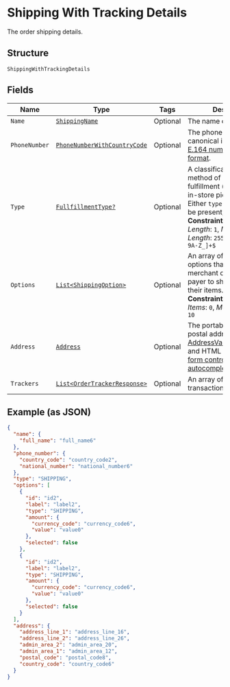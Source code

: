 
# Shipping With Tracking Details

The order shipping details.

## Structure

`ShippingWithTrackingDetails`

## Fields

| Name | Type | Tags | Description |
|  --- | --- | --- | --- |
| `Name` | [`ShippingName`](../../doc/models/shipping-name.md) | Optional | The name of the party. |
| `PhoneNumber` | [`PhoneNumberWithCountryCode`](../../doc/models/phone-number-with-country-code.md) | Optional | The phone number in its canonical international [E.164 numbering plan format](https://www.itu.int/rec/T-REC-E.164/en). |
| `Type` | [`FullfillmentType?`](../../doc/models/fullfillment-type.md) | Optional | A classification for the method of purchase fulfillment (e.g shipping, in-store pickup, etc). Either `type` or `options` may be present, but not both.<br>**Constraints**: *Minimum Length*: `1`, *Maximum Length*: `255`, *Pattern*: `^[0-9A-Z_]+$` |
| `Options` | [`List<ShippingOption>`](../../doc/models/shipping-option.md) | Optional | An array of shipping options that the payee or merchant offers to the payer to ship or pick up their items.<br>**Constraints**: *Minimum Items*: `0`, *Maximum Items*: `10` |
| `Address` | [`Address`](../../doc/models/address.md) | Optional | The portable international postal address. Maps to [AddressValidationMetadata](https://github.com/googlei18n/libaddressinput/wiki/AddressValidationMetadata) and HTML 5.1 [Autofilling form controls: the autocomplete attribute](https://www.w3.org/TR/html51/sec-forms.html#autofilling-form-controls-the-autocomplete-attribute). |
| `Trackers` | [`List<OrderTrackerResponse>`](../../doc/models/order-tracker-response.md) | Optional | An array of trackers for a transaction. |

## Example (as JSON)

```json
{
  "name": {
    "full_name": "full_name6"
  },
  "phone_number": {
    "country_code": "country_code2",
    "national_number": "national_number6"
  },
  "type": "SHIPPING",
  "options": [
    {
      "id": "id2",
      "label": "label2",
      "type": "SHIPPING",
      "amount": {
        "currency_code": "currency_code6",
        "value": "value0"
      },
      "selected": false
    },
    {
      "id": "id2",
      "label": "label2",
      "type": "SHIPPING",
      "amount": {
        "currency_code": "currency_code6",
        "value": "value0"
      },
      "selected": false
    }
  ],
  "address": {
    "address_line_1": "address_line_16",
    "address_line_2": "address_line_26",
    "admin_area_2": "admin_area_20",
    "admin_area_1": "admin_area_12",
    "postal_code": "postal_code8",
    "country_code": "country_code6"
  }
}
```

